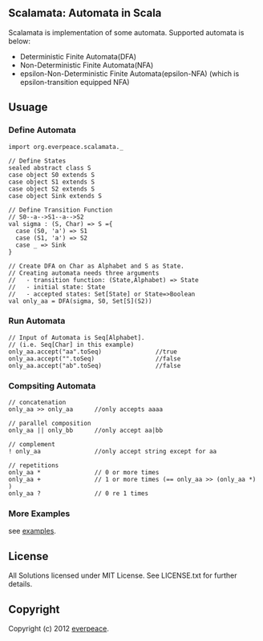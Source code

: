 Scalamata: Automata in Scala
----------------------------
Scalamata is implementation of some automata. Supported automata is below:

* Deterministic Finite Automata(DFA)
* Non-Deterministic Finite Automata(NFA)
* epsilon-Non-Deterministic Finite Automata(epsilon-NFA) (which is epsilon-transition equipped NFA)

Usuage
-------
### Define Automata

    import org.everpeace.scalamata._
    
    // Define States
    sealed abstract class S
    case object S0 extends S
    case object S1 extends S
    case object S2 extends S
    case object Sink extends S
    
    // Define Transition Function
    // S0--a-->S1--a-->S2
    val sigma : (S, Char) => S ={
      case (S0, 'a') => S1
      case (S1, 'a') => S2
      case _ => Sink
    }
    
    // Create DFA on Char as Alphabet and S as State.
    // Creating automata needs three arguments
    //   - transition function: (State,Alphabet) => State
    //   - initial state: State
    //   - accepted states: Set[State] or State=>Boolean
    val only_aa = DFA(sigma, S0, Set[S](S2))

### Run Automata

    // Input of Automata is Seq[Alphabet]. 
    // (i.e. Seq[Char] in this example)
    only_aa.accept("aa".toSeq)               //true
    only_aa.accept("".toSeq)                 //false
    only_aa.accept("ab".toSeq)               //false

### Compsiting Automata
	// concatenation
    only_aa >> only_aa      //only accepts aaaa
    
    // parallel composition
    only_aa || only_bb      //only accept aa|bb
    
    // complement 
    ! only_aa               //only accept string except for aa
    
    // repetitions
    only_aa *               // 0 or more times
    only_aa +               // 1 or more times (== only_aa >> (only_aa *) )
    only_aa ?               // 0 re 1 times

### More Examples

see [examples](https://github.com/everpeace/scalamata/tree/master/examples/src/main/scala/org/everpeace/scalamata).

License
--------

All Solutions licensed under MIT License. See LICENSE.txt for further details.


Copyright
---------
Copyright (c) 2012 [everpeace](http://twitter.com/everpeace).


